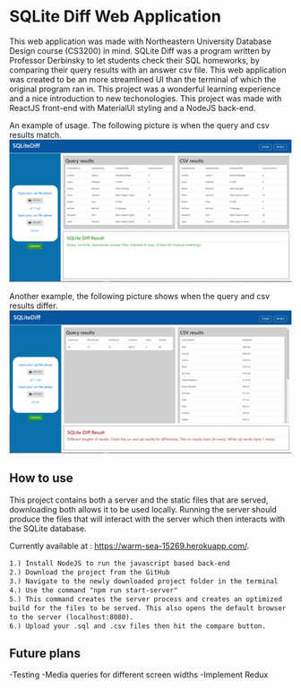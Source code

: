 # SQLite Diff Web Application

This web application was made with Northeastern University Database Design course (CS3200) in mind. SQLite Diff was a program written by Professor Derbinsky to let students check their SQL homeworks, by comparing their query results with an answer csv file. This web application was created to be an more streamlined UI than the terminal of which the original program ran in. This project was a wonderful learning experience and a nice introduction to new techonologies. This project was made with ReactJS front-end with MaterialUI styling and a NodeJS back-end.

An example of usage. The following picture is when the query and csv results match.
![Correct SQLite Diff results](./src/images/correct_results.png)

Another example, the following picture shows when the query and csv results differ.
![Incorrect SQLite Diff results](./src/images/incorrect_results.png)


## How to use
This project contains both a server and the static files that are served, downloading both allows it to be used locally. Running the server should produce the files that will interact with the server which then interacts with the SQLite database. 

Currently available at : https://warm-sea-15269.herokuapp.com/.

    1.) Install NodeJS to run the javascript based back-end
    2.) Download the project from the GitHub
    3.) Navigate to the newly downloaded project folder in the terminal
    4.) Use the command "npm run start-server"
    5.) This command creates the server process and creates an optimized build for the files to be served. This also opens the default browser to the server (localhost:8080).
    6.) Upload your .sql and .csv files then hit the compare button.

## Future plans
-Testing -Media queries for different screen widths -Implement Redux
